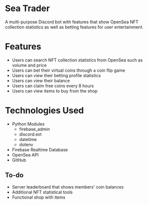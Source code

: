 # Sea Trader

A multi-purpose Discord bot with features that show OpenSea NFT collection statistics
as well as betting features for user entertainment.

# Features

* Users can search NFT collection statistics from OpenSea such as volume and price
* Users can bet their virtual coins through a coin flip game
* Users can view their betting profile statistics
* Users can view their balance
* Users can claim free coins every 8 hours
* Users can view items to buy from the shop

# Technologies Used
* Python Modules
  * firebase_admin
  * discord.ext
  * datetime
  * dotenv
* Firebase Realtime Database
* OpenSea API
* GitHub

## To-do

* Server leaderboard that shows members' coin balances
* Additional NFT statistical tools
* Functional shop with items

